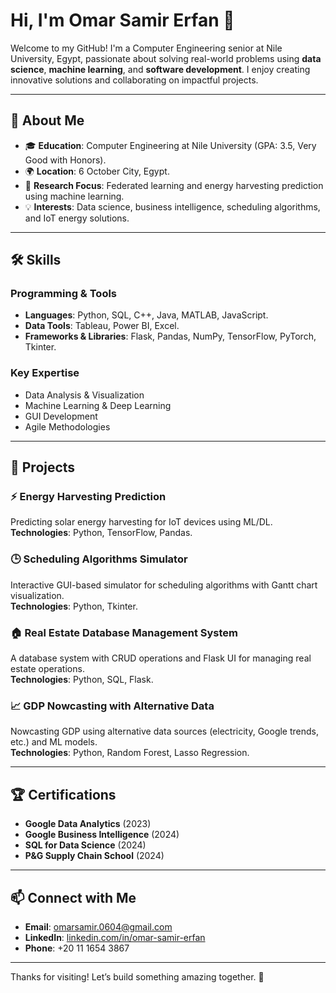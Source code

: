 # Hi, I'm Omar Samir Erfan 👋  

Welcome to my GitHub! I'm a Computer Engineering senior at Nile University, Egypt, passionate about solving real-world problems using **data science**, **machine learning**, and **software development**. I enjoy creating innovative solutions and collaborating on impactful projects.  

---

## 🚀 About Me  

- 🎓 **Education**: Computer Engineering at Nile University (GPA: 3.5, Very Good with Honors).  
- 🌍 **Location**: 6 October City, Egypt.  
- 🔬 **Research Focus**: Federated learning and energy harvesting prediction using machine learning.  
- 💡 **Interests**: Data science, business intelligence, scheduling algorithms, and IoT energy solutions.  

---

## 🛠️ Skills  

### Programming & Tools  
- **Languages**: Python, SQL, C++, Java, MATLAB, JavaScript.  
- **Data Tools**: Tableau, Power BI, Excel.  
- **Frameworks & Libraries**: Flask, Pandas, NumPy, TensorFlow, PyTorch, Tkinter.  

### Key Expertise  
- Data Analysis & Visualization  
- Machine Learning & Deep Learning  
- GUI Development  
- Agile Methodologies  

---

## 🌟 Projects  

### ⚡ Energy Harvesting Prediction  
Predicting solar energy harvesting for IoT devices using ML/DL.  
**Technologies**: Python, TensorFlow, Pandas.  

### 🕒 Scheduling Algorithms Simulator  
Interactive GUI-based simulator for scheduling algorithms with Gantt chart visualization.  
**Technologies**: Python, Tkinter.  

### 🏠 Real Estate Database Management System  
A database system with CRUD operations and Flask UI for managing real estate operations.  
**Technologies**: Python, SQL, Flask.  

### 📈 GDP Nowcasting with Alternative Data  
Nowcasting GDP using alternative data sources (electricity, Google trends, etc.) and ML models.  
**Technologies**: Python, Random Forest, Lasso Regression.  

---

## 🏆 Certifications  

- **Google Data Analytics** (2023)  
- **Google Business Intelligence** (2024)  
- **SQL for Data Science** (2024)  
- **P&G Supply Chain School** (2024)  

---

## 📫 Connect with Me  

- **Email**: [omarsamir.0604@gmail.com](mailto:omarsamir.0604@gmail.com)  
- **LinkedIn**: [linkedin.com/in/omar-samir-erfan](https://linkedin.com/in/omar-samir-erfan)  
- **Phone**: +20 11 1654 3867  

---

Thanks for visiting! Let’s build something amazing together. 🚀  
